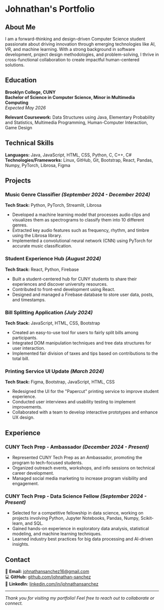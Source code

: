 # Johnathan's Portfolio

## About Me

I am a forward-thinking and design-driven Computer Science student passionate about driving innovation through emerging technologies like AI, VR, and machine learning. With a strong background in software development, project design methodologies, and problem-solving, I thrive in cross-functional collaboration to create impactful human-centered solutions.

## Education

**Brooklyn College, CUNY**  
**Bachelor of Science in Computer Science, Minor in Multimedia Computing**  
*Expected May 2026*

**Relevant Coursework:** Data Structures using Java, Elementary Probability and Statistics, Multimedia Programming, Human-Computer Interaction, Game Design

## Technical Skills

**Languages:** Java, JavaScript, HTML, CSS, Python, C, C++, C#  
**Technologies/Frameworks:** Linux, GitHub, Git, Bootstrap, React, Pandas, Numpy, PyTorch, Librosa, Figma  

## Projects

### Music Genre Classifier *(September 2024 - December 2024)*
**Tech Stack:** Python, PyTorch, Streamlit, Librosa  
- Developed a machine learning model that processes audio clips and visualizes them as spectrograms to classify them into 10 different genres.  
- Extracted key audio features such as frequency, rhythm, and timbre using the Librosa library.  
- Implemented a convolutional neural network (CNN) using PyTorch for accurate music classification.

### Student Experience Hub *(August 2024)*
**Tech Stack:** React, Python, Firebase  
- Built a student-centered hub for CUNY students to share their experiences and discover university resources.  
- Contributed to front-end development using React.  
- Designed and managed a Firebase database to store user data, posts, and timestamps.

### Bill Splitting Application *(July 2024)*
**Tech Stack:** JavaScript, HTML, CSS, Bootstrap  
- Created an easy-to-use tool for users to fairly split bills among participants.  
- Integrated DOM manipulation techniques and tree data structures for user interaction.  
- Implemented fair division of taxes and tips based on contributions to the total bill.

### Printing Service UI Update *(March 2024)*
**Tech Stack:** Figma, Bootstrap, JavaScript, HTML, CSS  
- Redesigned the UI for the "Papercut" printing service to improve student experience.  
- Conducted user interviews and usability testing to implement improvements.  
- Collaborated with a team to develop interactive prototypes and enhance UX design.

## Experience

### CUNY Tech Prep - Ambassador *(December 2024 - Present)*
- Represented CUNY Tech Prep as an Ambassador, promoting the program to tech-focused students.  
- Organized outreach events, workshops, and info sessions on technical career development.  
- Managed social media marketing to increase program visibility and engagement.

### CUNY Tech Prep - Data Science Fellow *(September 2024 - Present)*
- Selected for a competitive fellowship in data science, working on projects involving Python, Jupyter Notebooks, Pandas, Numpy, Scikit-learn, and SQL.  
- Gained hands-on experience in exploratory data analysis, statistical modeling, and machine learning techniques.  
- Learned industry best practices for big data processing and AI-driven insights.

## Contact

📧 **Email:** [johnathansanchez16@gmail.com](mailto:johnathansanchez16@gmail.com)  
💻 **GitHub:** [github.com/johnathan-sanchez](https://github.com/johnathan-sanchez)  
🔗 **LinkedIn:** [linkedin.com/in/johnathansanchez](https://linkedin.com/in/johnathansanchez)  

---

*Thank you for visiting my portfolio! Feel free to reach out to collaborate or connect.*
